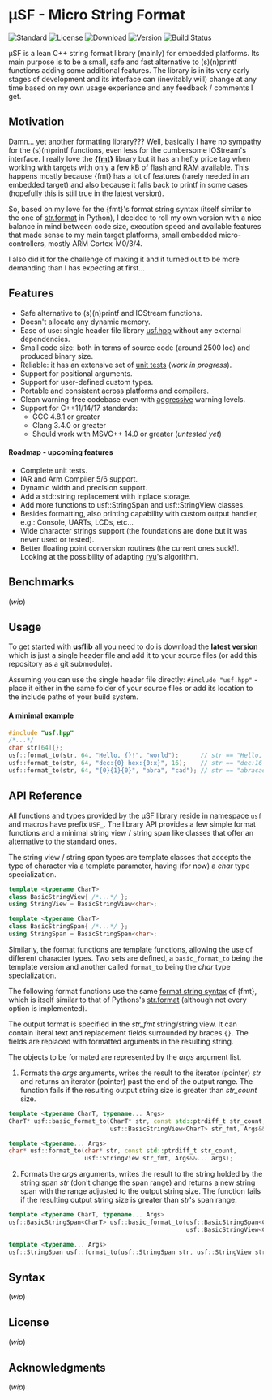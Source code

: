 # μSF - Micro String Format
[![Standard](https://img.shields.io/badge/c%2B%2B-11/14/17-blue.svg)](https://isocpp.org/std/the-standard)
[![License](https://img.shields.io/badge/license-MIT-blue.svg)](https://opensource.org/licenses/MIT)
[![Download](https://img.shields.io/badge/download%20%20-latest-blue.svg)](https://raw.githubusercontent.com/hparracho/usflib/master/include/usf/usf.hpp)
[![Version](https://img.shields.io/badge/version-0.2.0-brightgreen.svg)](https://github.com/hparracho/usflib/releases)
[![Build Status](https://travis-ci.org/hparracho/usflib.svg?branch=master)](https://travis-ci.org/hparracho/usflib)

μSF is a lean C++ string format library (mainly) for embedded platforms.
Its main purpose is to be a small, safe and fast alternative to (s)(n)printf functions adding some additional features.
The library is in its very early stages of development and its interface can (inevitably will) change at any time based on my own usage experience and any feedback / comments I get.

## Motivation
Damn... yet another formatting library???
Well, basically I have no sympathy for the (s)(n)printf functions, even less for the cumbersome IOStream's interface.
I really love the [**\{fmt\}**](http://fmtlib.net) library but it has an hefty price tag when working with targets with only a few kB of flash and RAM available.
This happens mostly because {fmt} has a lot of features (rarely needed in an embedded target) and also because it falls back to printf in some cases (hopefully this is still true in the latest version).

So, based on my love for the {fmt}'s format string syntax (itself similar to the one of [str.format](https://docs.python.org/3.8/library/string.html) in Python), I decided to roll my own version with a nice balance in mind between code size, execution speed and available features that made sense to my main target platforms, small embedded micro-controllers, mostly ARM Cortex-M0/3/4.

I also did it for the challenge of making it and it turned out to be more demanding than I has expecting at first...

## Features
- Safe alternative to (s)(n)printf and IOStream functions.
- Doesn't allocate any dynamic memory.
- Ease of use: single header file library [usf.hpp](https://raw.githubusercontent.com/hparracho/usflib/master/include/usf/usf.hpp) without any external dependencies.
- Small code size: both in terms of source code (around 2500 loc) and produced binary size.
- Reliable: it has an extensive set of [unit tests](https://github.com/hparracho/usflib/tree/master/unit_tests) (*work in progress*).
- Support for positional arguments.
- Support for user-defined custom types.
- Portable and consistent across platforms and compilers.
- Clean warning-free codebase even with [aggressive](https://github.com/hparracho/usflib/blob/master/unit_tests/CMakeLists.txt#L10) warning levels.
- Support for  C\+\+11/14/17 standards:
  - GCC 4.8.1 or greater
  - Clang 3.4.0 or greater
  - Should work with MSVC\+\+ 14.0 or greater (*untested yet*)

#### Roadmap - upcoming features
- Complete unit tests.
- IAR and Arm Compiler 5/6 support.
- Dynamic width and precision support.
- Add a std::string replacement with inplace storage.
- Add more functions to usf::StringSpan and usf::StringView classes. 
- Besides formatting, also printing capability with custom output handler, e.g.: Console, UARTs, LCDs, etc...
- Wide character strings support (the foundations are done but it was never used or tested).
- Better floating point conversion routines (the current ones suck!). Looking at the possibility of adapting [ryu](https://github.com/ulfjack/ryu)'s algorithm.

## Benchmarks
(*wip*)

## Usage
To get started with **usflib** all you need to do is download the [**latest version**](https://raw.githubusercontent.com/hparracho/usflib/master/include/usf/usf.hpp) which is just a single header file and add it to your source files (or add this repository as a git submodule).

Assuming you can use the single header file directly: ```#include "usf.hpp"``` - place it either in the same folder of your source files or add its location to the include paths of your build system. 

#### A minimal example
```c++
#include "usf.hpp"
/*...*/
char str[64]{};
usf::format_to(str, 64, "Hello, {}!", "world");      // str == "Hello, world!"
usf::format_to(str, 64, "dec:{0} hex:{0:x}", 16);    // str == "dec:16 hex:10"
usf::format_to(str, 64, "{0}{1}{0}", "abra", "cad"); // str == "abracadabra"
```

## API Reference
All functions and types provided by the μSF library reside in namespace ```usf``` and macros have prefix ```USF_```.
The library API provides a few simple format functions and a minimal string view / string span like classes that offer an alternative to the standard ones.

The string view / string span types are template classes that accepts the type of character via a template parameter, having (for now) a *char* type specialization.
```c++
template <typename CharT>
class BasicStringView{ /*...*/ };
using StringView = BasicStringView<char>;

template <typename CharT>
class BasicStringSpan{ /*...*/ };
using StringSpan = BasicStringSpan<char>;
```
Similarly, the format functions are template functions, allowing the use of different character types. Two sets are defined, a ```basic_format_to``` being the template version and another called ```format_to``` being the *char* type specialization.

The following format functions use the same [format string syntax](#syntax) of {fmt}, which is itself similar to that of Pythons's [str.format](https://docs.python.org/3.8/library/string.html) (although not every option is implemented).

The output format is specified in the *str_fmt* string/string view. It can contain literal text and replacement fields surrounded by braces ```{}```. The fields are replaced with formatted arguments in the resulting string.

The objects to be formated are represented by the *args* argument list.

1. Formats the *args* arguments, writes the result to the iterator (pointer) *str* and returns an iterator (pointer) past the end of the output range.
The function fails if the resulting output string size is greater than *str_count* size.
```c++
template <typename CharT, typename... Args>
CharT* usf::basic_format_to(CharT* str, const std::ptrdiff_t str_count,
                            usf::BasicStringView<CharT> str_fmt, Args&&... args);

template <typename... Args>
char* usf::format_to(char* str, const std::ptrdiff_t str_count,
                     usf::StringView str_fmt, Args&&... args);
```
2. Formats the *args* arguments, writes the result to the string holded by the string span *str* (don't change the span range) and returns a new string span with the range adjusted to the output string size.
The function fails if the resulting output string size is greater than *str*'s span range.
```c++
template <typename CharT, typename... Args>
usf::BasicStringSpan<CharT> usf::basic_format_to(usf::BasicStringSpan<CharT> str,
                                                 usf::BasicStringView<CharT> str_fmt, Args&&... args);

template <typename... Args>
usf::StringSpan usf::format_to(usf::StringSpan str, usf::StringView str_fmt, Args&&... args);
```
## Syntax
(*wip*)

## License
(*wip*)

## Acknowledgments
(*wip*)
